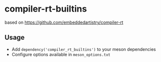 # compiler-rt-builtins
based on https://github.com/embeddedartistry/compiler-rt

## Usage
* Add ``dependency('compiler_rt_builtins')`` to your meson dependencies
* Configure options available in ``meson_options.txt``
